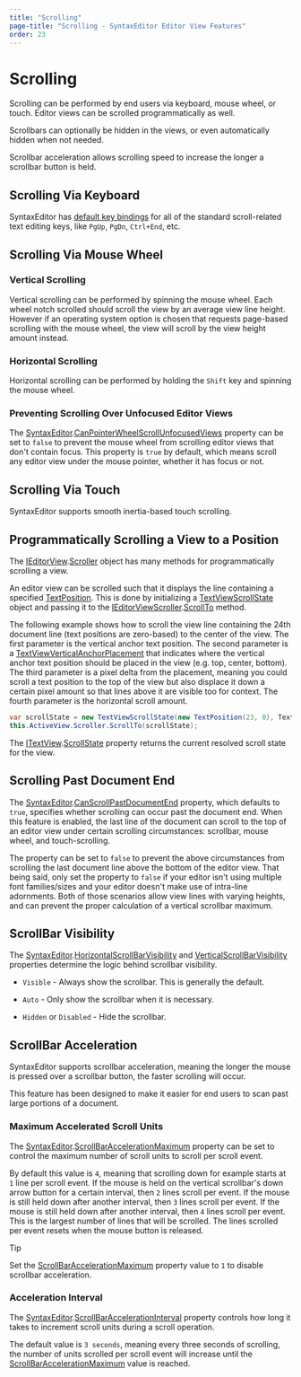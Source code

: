 ```yaml
---
title: "Scrolling"
page-title: "Scrolling - SyntaxEditor Editor View Features"
order: 23
---
```

# Scrolling

Scrolling can be performed by end users via keyboard, mouse wheel, or touch.  Editor views can be scrolled programmatically as well.

Scrollbars can optionally be hidden in the views, or even automatically hidden when not needed.

Scrollbar acceleration allows scrolling speed to increase the longer a scrollbar button is held.

## Scrolling Via Keyboard

SyntaxEditor has [default key bindings](../input-output/default-key-bindings.md) for all of the standard scroll-related text editing keys, like `PgUp`, `PgDn`, `Ctrl+End`, etc.

## Scrolling Via Mouse Wheel

### Vertical Scrolling

Vertical scrolling can be performed by spinning the mouse wheel.  Each wheel notch scrolled should scroll the view by an average view line height.  However if an operating system option is chosen that requests page-based scrolling with the mouse wheel, the view will scroll by the view height amount instead.

### Horizontal Scrolling

Horizontal scrolling can be performed by holding the `Shift` key and spinning the mouse wheel.

### Preventing Scrolling Over Unfocused Editor Views

The [SyntaxEditor](xref:ActiproSoftware.UI.WinForms.Controls.SyntaxEditor.SyntaxEditor).[CanPointerWheelScrollUnfocusedViews](xref:ActiproSoftware.UI.WinForms.Controls.SyntaxEditor.SyntaxEditor.CanPointerWheelScrollUnfocusedViews) property can be set to `false` to prevent the mouse wheel from scrolling editor views that don't contain focus.  This property is `true` by default, which means scroll any editor view under the mouse pointer, whether it has focus or not.

## Scrolling Via Touch

SyntaxEditor supports smooth inertia-based touch scrolling.

## Programmatically Scrolling a View to a Position

The [IEditorView](xref:ActiproSoftware.UI.WinForms.Controls.SyntaxEditor.IEditorView).[Scroller](xref:ActiproSoftware.UI.WinForms.Controls.SyntaxEditor.IEditorView.Scroller) object has many methods for programmatically scrolling a view.

An editor view can be scrolled such that it displays the line containing a specified [TextPosition](xref:ActiproSoftware.Text.TextPosition).  This is done by initializing a [TextViewScrollState](xref:ActiproSoftware.UI.WinForms.Controls.SyntaxEditor.TextViewScrollState) object and passing it to the [IEditorViewScroller](xref:ActiproSoftware.UI.WinForms.Controls.SyntaxEditor.IEditorViewScroller).[ScrollTo](xref:ActiproSoftware.UI.WinForms.Controls.SyntaxEditor.IEditorViewScroller.ScrollTo*) method.

The following example shows how to scroll the view line containing the 24th document line (text positions are zero-based) to the center of the view.  The first parameter is the vertical anchor text position.  The second parameter is a [TextViewVerticalAnchorPlacement](xref:ActiproSoftware.UI.WinForms.Controls.SyntaxEditor.TextViewVerticalAnchorPlacement) that indicates where the vertical anchor text position should be placed in the view (e.g. top, center, bottom).  The third parameter is a pixel delta from the placement, meaning you could scroll a text position to the top of the view but also displace it down a certain pixel amount so that lines above it are visible too for context.  The fourth parameter is the horizontal scroll amount.

```csharp
var scrollState = new TextViewScrollState(new TextPosition(23, 0), TextViewVerticalAnchorPlacement.Center, 0, 0);
this.ActiveView.Scroller.ScrollTo(scrollState);
```

The [ITextView](xref:ActiproSoftware.UI.WinForms.Controls.SyntaxEditor.ITextView).[ScrollState](xref:ActiproSoftware.UI.WinForms.Controls.SyntaxEditor.ITextView.ScrollState) property returns the current resolved scroll state for the view.

## Scrolling Past Document End

The [SyntaxEditor](xref:ActiproSoftware.UI.WinForms.Controls.SyntaxEditor.SyntaxEditor).[CanScrollPastDocumentEnd](xref:ActiproSoftware.UI.WinForms.Controls.SyntaxEditor.SyntaxEditor.CanScrollPastDocumentEnd) property, which defaults to `true`, specifies whether scrolling can occur past the document end.  When this feature is enabled, the last line of the document can scroll to the top of an editor view under certain scrolling circumstances: scrollbar, mouse wheel, and touch-scrolling.

The property can be set to `false` to prevent the above circumstances from scrolling the last document line above the bottom of the editor view.  That being said, only set the property to `false` if your editor isn't using multiple font families/sizes and your editor doesn't make use of intra-line adornments.  Both of those scenarios allow view lines with varying heights, and can prevent the proper calculation of a vertical scrollbar maximum.

## ScrollBar Visibility

The [SyntaxEditor](xref:ActiproSoftware.UI.WinForms.Controls.SyntaxEditor.SyntaxEditor).[HorizontalScrollBarVisibility](xref:ActiproSoftware.UI.WinForms.Controls.SyntaxEditor.SyntaxEditor.HorizontalScrollBarVisibility) and [VerticalScrollBarVisibility](xref:ActiproSoftware.UI.WinForms.Controls.SyntaxEditor.SyntaxEditor.VerticalScrollBarVisibility) properties determine the logic behind scrollbar visibility.

- `Visible` - Always show the scrollbar.  This is generally the default.

- `Auto` - Only show the scrollbar when it is necessary.

- `Hidden` or `Disabled` - Hide the scrollbar.

## ScrollBar Acceleration

SyntaxEditor supports scrollbar acceleration, meaning the longer the mouse is pressed over a scrollbar button, the faster scrolling will occur.

This feature has been designed to make it easier for end users to scan past large portions of a document.

### Maximum Accelerated Scroll Units

The [SyntaxEditor](xref:ActiproSoftware.UI.WinForms.Controls.SyntaxEditor.SyntaxEditor).[ScrollBarAccelerationMaximum](xref:ActiproSoftware.UI.WinForms.Controls.SyntaxEditor.SyntaxEditor.ScrollBarAccelerationMaximum) property can be set to control the maximum number of scroll units to scroll per scroll event.

By default this value is `4`, meaning that scrolling down for example starts at `1` line per scroll event.  If the mouse is held on the vertical scrollbar's down arrow button for a certain interval, then `2` lines scroll per event.  If the mouse is still held down after another interval, then `3` lines scroll per event.  If the mouse is still held down after another interval, then `4` lines scroll per event.  This is the largest number of lines that will be scrolled.  The lines scrolled per event resets when the mouse button is released.

> [!TIP]
> Set the [ScrollBarAccelerationMaximum](xref:ActiproSoftware.UI.WinForms.Controls.SyntaxEditor.SyntaxEditor.ScrollBarAccelerationMaximum) property value to `1` to disable scrollbar acceleration.

### Acceleration Interval

The [SyntaxEditor](xref:ActiproSoftware.UI.WinForms.Controls.SyntaxEditor.SyntaxEditor).[ScrollBarAccelerationInterval](xref:ActiproSoftware.UI.WinForms.Controls.SyntaxEditor.SyntaxEditor.ScrollBarAccelerationInterval) property controls how long it takes to increment scroll units during a scroll operation.

The default value is `3 seconds`, meaning every three seconds of scrolling, the number of units scrolled per scroll event will increase until the [ScrollBarAccelerationMaximum](xref:ActiproSoftware.UI.WinForms.Controls.SyntaxEditor.SyntaxEditor.ScrollBarAccelerationMaximum) value is reached.
